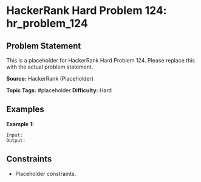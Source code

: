 # HackerRank Hard Problem 124: hr_problem_124

## Problem Statement

This is a placeholder for HackerRank Hard Problem 124.
Please replace this with the actual problem statement.

**Source:** HackerRank (Placeholder)

**Topic Tags:** #placeholder
**Difficulty:** Hard

## Examples

**Example 1:**

```
Input:
Output:
```

## Constraints

- Placeholder constraints.
